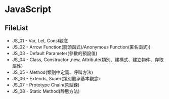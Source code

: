 # JavaScript 
## FileList
- JS_01 - Var, Let, Const觀念
- JS_02 - Arrow Function(箭頭函式)/Anonymous Function(匿名函式))
- JS_03 - Default Parameter(參數的預設值)
- JS_04 - Class, Constructor ,new, Attribute(類別、建構式、建立物件、存取屬性)
- JS_05 - Method(類別中定義、呼叫方法)
- JS_06 - Extends, Super(類別繼承基本觀念)
- JS_07 - Prototype Chain(原型鍊)
- JS_08 - Static Method(靜態方法)